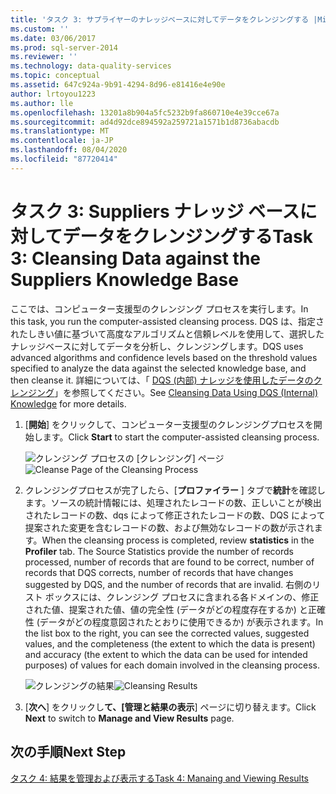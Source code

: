 ```yaml
---
title: 'タスク 3: サプライヤーのナレッジベースに対してデータをクレンジングする |Microsoft Docs'
ms.custom: ''
ms.date: 03/06/2017
ms.prod: sql-server-2014
ms.reviewer: ''
ms.technology: data-quality-services
ms.topic: conceptual
ms.assetid: 647c924a-9b91-4294-8d96-e81416e4e90e
author: lrtoyou1223
ms.author: lle
ms.openlocfilehash: 13201a8b904a5fc5232b9fa860710e4e39cce67a
ms.sourcegitcommit: ad4d92dce894592a259721a1571b1d8736abacdb
ms.translationtype: MT
ms.contentlocale: ja-JP
ms.lasthandoff: 08/04/2020
ms.locfileid: "87720414"
---
```

# <a name="task-3-cleansing-data-against-the-suppliers-knowledge-base"></a><span data-ttu-id="f7eae-102">タスク 3: Suppliers ナレッジ ベースに対してデータをクレンジングする</span><span class="sxs-lookup"><span data-stu-id="f7eae-102">Task 3: Cleansing Data against the Suppliers Knowledge Base</span></span>
  <span data-ttu-id="f7eae-103">ここでは、コンピューター支援型のクレンジング プロセスを実行します。</span><span class="sxs-lookup"><span data-stu-id="f7eae-103">In this task, you run the computer-assisted cleansing process.</span></span> <span data-ttu-id="f7eae-104">DQS は、指定されたしきい値に基づいて高度なアルゴリズムと信頼レベルを使用して、選択したナレッジベースに対してデータを分析し、クレンジングします。</span><span class="sxs-lookup"><span data-stu-id="f7eae-104">DQS uses advanced algorithms and confidence levels based on the threshold values specified to analyze the data against the selected knowledge base, and then cleanse it.</span></span> <span data-ttu-id="f7eae-105">詳細については、「 [DQS (内部) ナレッジを使用したデータのクレンジング](https://msdn.microsoft.com/library/hh213061.aspx)」を参照してください。</span><span class="sxs-lookup"><span data-stu-id="f7eae-105">See [Cleansing Data Using DQS (Internal) Knowledge](https://msdn.microsoft.com/library/hh213061.aspx) for more details.</span></span>

1.  <span data-ttu-id="f7eae-106">[**開始**] をクリックして、コンピューター支援型のクレンジングプロセスを開始します。</span><span class="sxs-lookup"><span data-stu-id="f7eae-106">Click **Start** to start the computer-assisted cleansing process.</span></span>

     <span data-ttu-id="f7eae-107">![クレンジング プロセスの [クレンジング] ページ](../../2014/tutorials/media/et-cleansingdataagainstthesupplierkb-01.jpg "クレンジング プロセスの [クレンジング] ページ")</span><span class="sxs-lookup"><span data-stu-id="f7eae-107">![Cleanse Page of the Cleansing Process](../../2014/tutorials/media/et-cleansingdataagainstthesupplierkb-01.jpg "Cleanse Page of the Cleansing Process")</span></span>

2.  <span data-ttu-id="f7eae-108">クレンジングプロセスが完了したら、[**プロファイラー** ] タブで**統計**を確認します。ソースの統計情報には、処理されたレコードの数、正しいことが検出されたレコードの数、dqs によって修正されたレコードの数、DQS によって提案された変更を含むレコードの数、および無効なレコードの数が示されます。</span><span class="sxs-lookup"><span data-stu-id="f7eae-108">When the cleansing process is completed, review **statistics** in the **Profiler** tab. The Source Statistics provide the number of records processed, number of records that are found to be correct, number of records that DQS corrects, number of records that have changes suggested by DQS, and the number of records that are invalid.</span></span> <span data-ttu-id="f7eae-109">右側のリスト ボックスには、クレンジング プロセスに含まれる各ドメインの、修正された値、提案された値、値の完全性 (データがどの程度存在するか) と正確性 (データがどの程度意図されたとおりに使用できるか) が表示されます。</span><span class="sxs-lookup"><span data-stu-id="f7eae-109">In the list box to the right, you can see the corrected values, suggested values, and the completeness (the extent to which the data is present) and accuracy (the extent to which the data can be used for intended purposes) of values for each domain involved in the cleansing process.</span></span>

     <span data-ttu-id="f7eae-110">![クレンジングの結果](../../2014/tutorials/media/et-cleansingdataagainstthesupplierkb-02.jpg "クレンジングの結果")</span><span class="sxs-lookup"><span data-stu-id="f7eae-110">![Cleansing Results](../../2014/tutorials/media/et-cleansingdataagainstthesupplierkb-02.jpg "Cleansing Results")</span></span>

3.  <span data-ttu-id="f7eae-111">[**次へ**] をクリックし**て、[管理と結果の表示**] ページに切り替えます。</span><span class="sxs-lookup"><span data-stu-id="f7eae-111">Click **Next** to switch to **Manage and View Results** page.</span></span>

## <a name="next-step"></a><span data-ttu-id="f7eae-112">次の手順</span><span class="sxs-lookup"><span data-stu-id="f7eae-112">Next Step</span></span>
 [<span data-ttu-id="f7eae-113">タスク 4: 結果を管理および表示する</span><span class="sxs-lookup"><span data-stu-id="f7eae-113">Task 4: Manaing and Viewing Results</span></span>](../../2014/tutorials/task-4-manaing-and-viewing-results.md)


